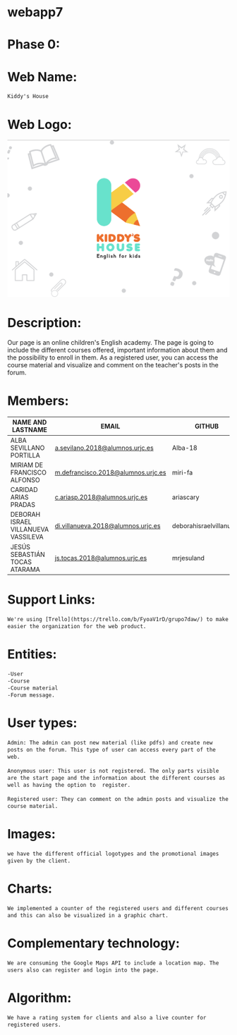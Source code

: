 # webapp7

# Phase 0:

# Web Name:
	Kiddy's House

# Web Logo:
![Kiddy's House](https://github.com/CodeURJC-DAW-2020-21/webapp7/blob/main/logo.jpg?raw=true)
# Description:
Our page is an online children's English academy. The page is going to include the different courses offered, important information about them and the possibility to enroll in them. As a registered user, you can access the course material and visualize and comment on the teacher's posts in the forum.

# Members:
| NAME AND LASTNAME | EMAIL | GITHUB |
| ------------- | ------------- | ------------- |
| ALBA SEVILLANO PORTILLA  | a.sevilano.2018@alumnos.urjc.es  | Alba-18  |
| MIRIAM DE FRANCISCO ALFONSO | m.defrancisco.2018@alumnos.urjc.es  | miri-fa  |
| CARIDAD ARIAS PRADAS  | c.ariasp.2018@alumnos.urjc.es  | ariascary  |
| DEBORAH ISRAEL VILLANUEVA VASSILEVA | di.villanueva.2018@alumnos.urjc.es  | deborahisraelvillanueva  |
| JESÚS SEBASTIÁN TOCAS ATARAMA | js.tocas.2018@alumnos.urjc.es  | mrjesuland  |

# Support Links:
	We're using [Trello](https://trello.com/b/FyoaV1rD/grupo7daw/) to make easier the organization for the web product.
# Entities: 
	-User
	-Course
	-Course material
	-Forum message.

# User types:
	Admin: The admin can post new material (like pdfs) and create new posts on the forum. This type of user can access every part of the web.
	
	Anonymous user: This user is not registered. The only parts visible are the start page and the information about the different courses as well as having the option to 	register.
	
	Registered user: They can comment on the admin posts and visualize the course material.

# Images: 
	we have the different official logotypes and the promotional images given by the client.

# Charts: 
	We implemented a counter of the registered users and different courses and this can also be visualized in a graphic chart.

# Complementary technology: 
	We are consuming the Google Maps API to include a location map. The users also can register and login into the page.

# Algorithm: 
	We have a rating system for clients and also a live counter for registered users. 
